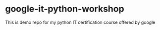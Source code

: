 # google-it-python-workshop
This is demo repo for my python IT certification course offered by google
